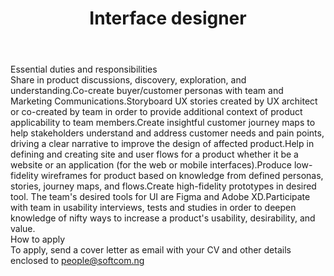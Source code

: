 ---
title:              Interface designer
location:           Lagos
department:         Engineering
subunit:            UI/UX
featured_image:     https://res.cloudinary.com/softcomux/image/upload/v1533751166/sfc/headers/openings-header.jpg
image_description:
body: |-
    #### Essential duties and responsibilities
    1. Share in product discussions, discovery, exploration, and understanding.
    2. Co-create buyer/customer personas with team and Marketing Communications.
    3. Storyboard UX stories created by UX architect or co-created by team in order to provide additional context of product applicability to team members.
    4. Create insightful customer journey maps to help stakeholders understand and address customer needs and pain points, driving a clear narrative to improve the design of affected product.
    5. Help in defining and creating site and user flows for a product whether it be a website or an application (for the web or mobile interfaces).
    6. Produce low-fidelity wireframes for product based on knowledge from defined personas, stories, journey maps, and flows.
    7. Create high-fidelity prototypes in desired tool. The team's desired tools for UI are Figma and Adobe XD.
    8. Participate with team in usability interviews, tests and studies in order to deepen knowledge of nifty ways to increase a product's usability, desirability, and value.

    ##### How to apply
    To apply, send a cover letter as email with your CV and other details enclosed to [people@softcom.ng](//mailto:people@softcom.ng)
---